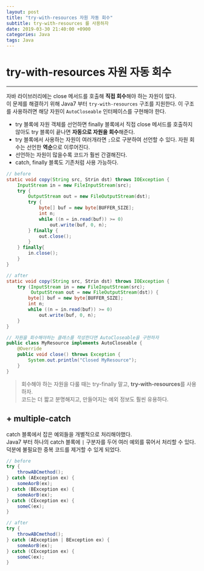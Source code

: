 ```yaml
---
layout: post
title: "try-with-resources 자원 자동 회수"
subtitle: try-with-resources 를 사용하자
date: 2019-03-30 21:40:00 +0900
categories: Java
tags: Java
---
```


# try-with-resources 자원 자동 회수
---

자바 라이브러리에는 close 메서드를 호출해 **직접 회수**해야 하는 자원이 많다.  
이 문제를 해결하기 위해 Java7 부터 `try-with-resources` 구조를 지원한다. 이 구조를 사용하려면 해당 자원이 `AutoCloseable` 인터페이스를 구현해야 한다.    

- try 블록에 자원 객체를 선언하면 finally 블록에서 직접 close 메서드를 호출하지 않아도 try 블록이 끝나면 **자동으로 자원을 회수**해준다.
- try 블록에서 사용하는 자원이 여러개라면 `;`으로 구분하여 선언할 수 있다. 자원 회수는 선언한 **역순**으로 이루어진다.
- 선언하는 자원이 많을수록 코드가 훨씬 간결해진다.
- catch, finally 블록도 기존처럼 사용 가능하다.

```java
// before
static void copy(String src, Strin dst) throws IOException {
    InputStream in = new FileInputStream(src);
    try {
        OutputStream out = new FileOutputStream(dst);
        try {
            byte[] buf = new byte[BUFFER_SIZE];
            int n;
            while ((n = in.read(buf)) >= 0)
                out.write(buf, 0, n);
        } finally {
            out.close();
        }
    } finally{
        in.close();
    }
}

// after
static void copy(String src, Strin dst) throws IOException {
    try (InputStream in = new FileInputStream(src);
         OutputStream out = new FileOutputStream(dst)) {
        byte[] buf = new byte[BUFFER_SIZE];
        int n;
        while ((n = in.read(buf)) >= 0)
            out.write(buf, 0, n);
    }
}
```

```java
// 자원을 회수해야하는 클래스를 작성한다면 AutoCloseable을 구현하자
public class MyResource implements AutoCloseable {
    @Override
    public void close() throws Exception {
        System.out.println("Closed MyResource");
    }
}
```

> 회수해야 하는 자원을 다룰 때는 try-finally 말고, **try-with-resources**를 사용하자.  
코드는 더 짧고 분명해지고, 만들어지는 예외 정보도 훨씬 유용하다.

## + multiple-catch

catch 블록에서 잡은 예외들을 개별적으로 처리해야했다.    
Java7 부터 하나의 catch 블록에 `|` 구분자를 두어 여러 예외를 묶어서 처리할 수 있다. 덕분에 불필요한 중복 코드를 제거할 수 있게 되었다.

```java
// before
try {
    throwABCmethod();
} catch (AException ex) {
    someAorB(ex);
} catch (BException ex) {
    someAorB(ex);
} catch (CException ex) {
    someC(ex);
}

// after
try {
    throwABCmethod();
} catch (AException | BException ex) {
    someAorB(ex);
} catch (CException ex) {
    someC(ex);
}
```

<br>